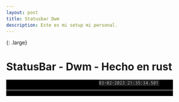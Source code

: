 ```yaml
---
layout: post
title: Statusbar Dwm  
description: Este es mi setup mi personal.  
---
```

{: .large}
# StatusBar - Dwm - Hecho en rust 

 ![Statusbardwm](/assets/images/statusbar.gif)

